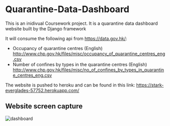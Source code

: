 # Quarantine-Data-Dashboard

This is an inidivual Coursework project. It is a quarantine data dashboard website built by the Django framework

It will consume the following api from https://data.gov.hk/:
- Occupancy of quarantine centres (English) http://www.chp.gov.hk/files/misc/occupancy_of_quarantine_centres_eng.csv
- Number of confines by types in the quarantine centres (English) http://www.chp.gov.hk/files/misc/no_of_confines_by_types_in_quarantine_centres_eng.csv

The website is pushed to heroku and can be found in this link: https://stark-everglades-57752.herokuapp.com/

## Website screen capture
![dashboard](https://user-images.githubusercontent.com/61792992/163233639-3cbf5093-0ae8-4daa-a9c1-bceec6dec169.PNG)

